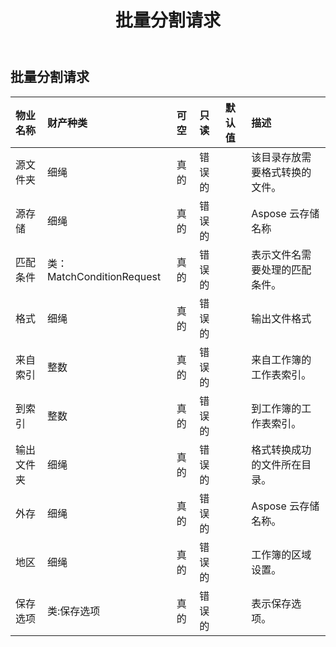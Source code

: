 ﻿---
title: 批量分割请求
second_title: Aspose.Cells Cloud Documen
type: docs
url: /zh/specification/model/batchsplitrequest/
description: Aspose.Cells 云模型规范：BatchSplitRequest。轻松处理 Excel 和其他电子表格文档，具有打开、生成、编辑、拆分、合并、比较和转换等功能
weight: 50
---
## **批量分割请求**

 

|物业名称|财产种类|可空|只读|默认值|描述|
|:- |:- |:- |:- |:- |:- |
|源文件夹|细绳|真的|错误的||该目录存放需要格式转换的文件。|
|源存储|细绳|真的|错误的|| Aspose 云存储名称|
|匹配条件|类：MatchConditionRequest|真的|错误的||表示文件名需要处理的匹配条件。|
|格式|细绳|真的|错误的||输出文件格式|
|来自索引|整数|真的|错误的||来自工作簿的工作表索引。|
|到索引|整数|真的|错误的||到工作簿的工作表索引。|
|输出文件夹|细绳|真的|错误的||格式转换成功的文件所在目录。|
|外存|细绳|真的|错误的||Aspose 云存储名称。|
|地区|细绳|真的|错误的||工作簿的区域设置。|
|保存选项|类:保存选项|真的|错误的||表示保存选项。|

